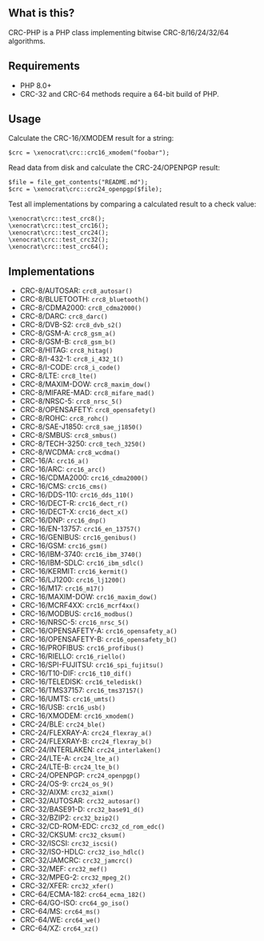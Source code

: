 ## What is this?

CRC-PHP is a PHP class implementing bitwise CRC-8/16/24/32/64 algorithms.

## Requirements

* PHP 8.0+
* CRC-32 and CRC-64 methods require a 64-bit build of PHP.

## Usage

Calculate the CRC-16/XMODEM result for a string:

    $crc = \xenocrat\crc::crc16_xmodem("foobar");

Read data from disk and calculate the CRC-24/OPENPGP result:

    $file = file_get_contents("README.md");
    $crc = \xenocrat\crc::crc24_openpgp($file);

Test all implementations by comparing a calculated result to a check value:

    \xenocrat\crc::test_crc8();
    \xenocrat\crc::test_crc16();
    \xenocrat\crc::test_crc24();
    \xenocrat\crc::test_crc32();
    \xenocrat\crc::test_crc64();

## Implementations

* CRC-8/AUTOSAR: `crc8_autosar()`
* CRC-8/BLUETOOTH: `crc8_bluetooth()`
* CRC-8/CDMA2000: `crc8_cdma2000()`
* CRC-8/DARC: `crc8_darc()`
* CRC-8/DVB-S2: `crc8_dvb_s2()`
* CRC-8/GSM-A: `crc8_gsm_a()`
* CRC-8/GSM-B: `crc8_gsm_b()`
* CRC-8/HITAG: `crc8_hitag()`
* CRC-8/I-432-1: `crc8_i_432_1()`
* CRC-8/I-CODE: `crc8_i_code()`
* CRC-8/LTE: `crc8_lte()`
* CRC-8/MAXIM-DOW: `crc8_maxim_dow()`
* CRC-8/MIFARE-MAD: `crc8_mifare_mad()`
* CRC-8/NRSC-5: `crc8_nrsc_5()`
* CRC-8/OPENSAFETY: `crc8_opensafety()`
* CRC-8/ROHC: `crc8_rohc()`
* CRC-8/SAE-J1850: `crc8_sae_j1850()`
* CRC-8/SMBUS: `crc8_smbus()`
* CRC-8/TECH-3250: `crc8_tech_3250()`
* CRC-8/WCDMA: `crc8_wcdma()`
* CRC-16/A: `crc16_a()`
* CRC-16/ARC: `crc16_arc()`
* CRC-16/CDMA2000: `crc16_cdma2000()`
* CRC-16/CMS: `crc16_cms()`
* CRC-16/DDS-110: `crc16_dds_110()`
* CRC-16/DECT-R: `crc16_dect_r()`
* CRC-16/DECT-X: `crc16_dect_x()`
* CRC-16/DNP: `crc16_dnp()`
* CRC-16/EN-13757: `crc16_en_13757()`
* CRC-16/GENIBUS: `crc16_genibus()`
* CRC-16/GSM: `crc16_gsm()`
* CRC-16/IBM-3740: `crc16_ibm_3740()`
* CRC-16/IBM-SDLC: `crc16_ibm_sdlc()`
* CRC-16/KERMIT: `crc16_kermit()`
* CRC-16/LJ1200: `crc16_lj1200()`
* CRC-16/M17: `crc16_m17()`
* CRC-16/MAXIM-DOW: `crc16_maxim_dow()`
* CRC-16/MCRF4XX: `crc16_mcrf4xx()`
* CRC-16/MODBUS: `crc16_modbus()`
* CRC-16/NRSC-5: `crc16_nrsc_5()`
* CRC-16/OPENSAFETY-A: `crc16_opensafety_a()`
* CRC-16/OPENSAFETY-B: `crc16_opensafety_b()`
* CRC-16/PROFIBUS: `crc16_profibus()`
* CRC-16/RIELLO: `crc16_riello()`
* CRC-16/SPI-FUJITSU: `crc16_spi_fujitsu()`
* CRC-16/T10-DIF: `crc16_t10_dif()`
* CRC-16/TELEDISK: `crc16_teledisk()`
* CRC-16/TMS37157: `crc16_tms37157()`
* CRC-16/UMTS: `crc16_umts()`
* CRC-16/USB: `crc16_usb()`
* CRC-16/XMODEM: `crc16_xmodem()`
* CRC-24/BLE: `crc24_ble()`
* CRC-24/FLEXRAY-A: `crc24_flexray_a()`
* CRC-24/FLEXRAY-B: `crc24_flexray_b()`
* CRC-24/INTERLAKEN: `crc24_interlaken()`
* CRC-24/LTE-A: `crc24_lte_a()`
* CRC-24/LTE-B: `crc24_lte_b()`
* CRC-24/OPENPGP: `crc24_openpgp()`
* CRC-24/OS-9: `crc24_os_9()`
* CRC-32/AIXM: `crc32_aixm()`
* CRC-32/AUTOSAR: `crc32_autosar()`
* CRC-32/BASE91-D: `crc32_base91_d()`
* CRC-32/BZIP2: `crc32_bzip2()`
* CRC-32/CD-ROM-EDC: `crc32_cd_rom_edc()`
* CRC-32/CKSUM: `crc32_cksum()`
* CRC-32/ISCSI: `crc32_iscsi()`
* CRC-32/ISO-HDLC: `crc32_iso_hdlc()`
* CRC-32/JAMCRC: `crc32_jamcrc()`
* CRC-32/MEF: `crc32_mef()`
* CRC-32/MPEG-2: `crc32_mpeg_2()`
* CRC-32/XFER: `crc32_xfer()`
* CRC-64/ECMA-182: `crc64_ecma_182()`
* CRC-64/GO-ISO: `crc64_go_iso()`
* CRC-64/MS: `crc64_ms()`
* CRC-64/WE: `crc64_we()`
* CRC-64/XZ: `crc64_xz()`
